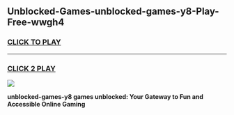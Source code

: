 
## Unblocked-Games-unblocked-games-y8-Play-Free-wwgh4
<h3>
<a href="https://premium76.site?title=unblocked-games-y8&ref=18A1">CLICK TO PLAY</a></h3>
<hr>

<h3>
<a href="https://premium76.site?title=unblocked-games-y8&ref=18A1">CLICK 2 PLAY</a>
  
</h3>

<a href="https://premium76.site?title=unblocked-games-y8&ref=18A1"><img src="https://clearcache.store/games.png"></a>


**unblocked-games-y8 games unblocked: Your Gateway to Fun and Accessible Online Gaming**

